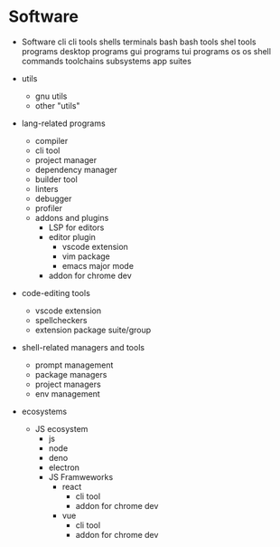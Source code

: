 # Software

- Software
cli
cli tools
shells
terminals
bash
bash tools
shel tools
programs
desktop programs
gui programs
tui programs
os
os shell commands
toolchains
subsystems
app suites

- utils
  - gnu utils
  - other "utils"
- lang-related programs
  - compiler
  - cli tool
  - project manager
  - dependency manager
  - builder tool
  - linters
  - debugger
  - profiler
  - addons and plugins
    - LSP for editors
    - editor plugin
      - vscode extension
      - vim package
      - emacs major mode
    - addon for chrome dev
- code-editing tools
  - vscode extension
  - spellcheckers
  - extension package suite/group
- shell-related managers and tools
  - prompt management
  - package managers
  - project managers
  - env management
- ecosystems
  - JS ecosystem
    - js
    - node
    - deno
    - electron
    - JS Framweworks
      - react
        - cli tool
        - addon for chrome dev
      - vue
        - cli tool
        - addon for chrome dev


